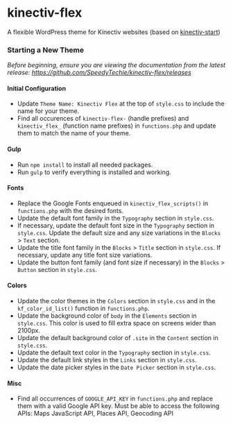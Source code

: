 # kinectiv-flex
A flexible WordPress theme for Kinectiv websites (based on [kinectiv-start](https://github.com/SpeedyTechie/kinectiv-start))

### Starting a New Theme
*Before beginning, ensure you are viewing the documentation from the latest release: https://github.com/SpeedyTechie/kinectiv-flex/releases*

#### Initial Configuration
* Update `Theme Name: Kinectiv Flex` at the top of `style.css` to include the name for your theme.
* Find all occurences of `kinectiv-flex-` (handle prefixes) and `kinectiv_flex_` (function name prefixes) in `functions.php` and update them to match the name of your theme.

#### Gulp
* Run `npm install` to install all needed packages.
* Run `gulp` to verify everything is installed and working.

#### Fonts
* Replace the Google Fonts enqueued in `kinectiv_flex_scripts()` in `functions.php` with the desired fonts.
* Update the default font family in the `Typography` section in `style.css`.
* If necessary, update the default font size in the `Typography` section in `style.css`. Update the default size and any size variations in the `Blocks` > `Text` section.
* Update the title font family in the `Blocks` > `Title` section in `style.css`. If necessary, update any title font size variations.
* Update the button font family (and font size if necessary) in the `Blocks` > `Button` section in `style.css`.

#### Colors
* Update the color themes in the `Colors` section in `style.css` and in the `kf_color_id_list()` function in `functions.php`.
* Update the background color of `body` in the `Elements` section in `style.css`. This color is used to fill extra space on screens wider than 2100px.
* Update the default background color of `.site` in the `Content` section in `style.css`.
* Update the default text color in the `Typography` section in `style.css`.
* Update the default link styles in the `Links` section in `style.css`.
* Update the date picker styles in the `Date Picker` section in `style.css`.

#### Misc
* Find all occurrences of `GOOGLE_API_KEY` in `functions.php` and replace them with a valid Google API key. Must be able to access the following APIs: Maps JavaScript API, Places API, Geocoding API
